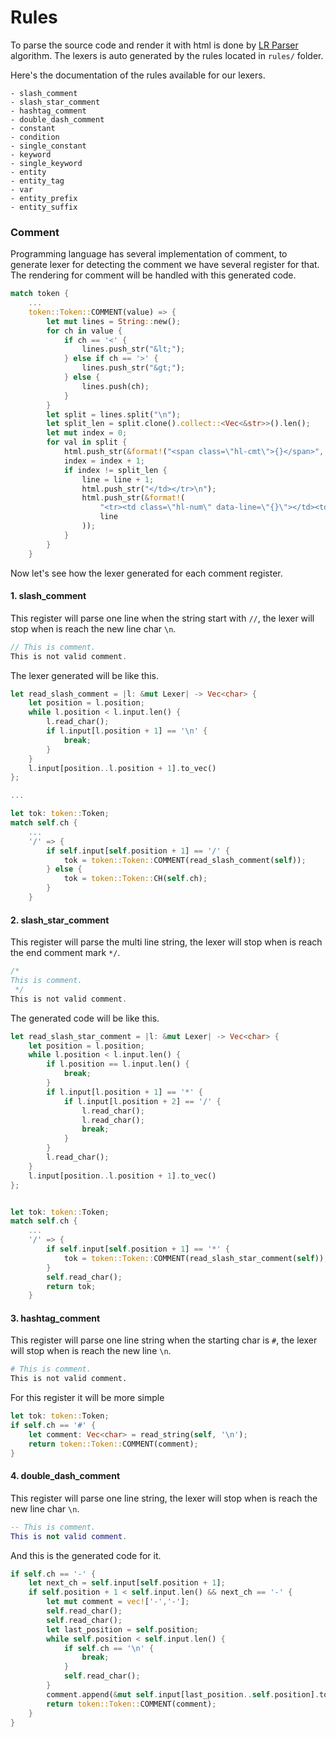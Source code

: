 # Rules
To parse the source code and render it with html is done by [LR Parser](https://en.wikipedia.org/wiki/LR_parser) algorithm. The lexers is auto generated by the rules located in `rules/` folder.

Here's the documentation of the rules available for our lexers.
```
- slash_comment
- slash_star_comment
- hashtag_comment
- double_dash_comment
- constant
- condition
- single_constant
- keyword
- single_keyword
- entity
- entity_tag
- var
- entity_prefix
- entity_suffix
```

### Comment
Programming language has several implementation of comment, to generate lexer for detecting the comment we have several register for that. The rendering for comment will be handled with this generated code.
```rust
match token {
    ...
    token::Token::COMMENT(value) => {
        let mut lines = String::new();
        for ch in value {
            if ch == '<' {
                lines.push_str("&lt;");
            } else if ch == '>' {
                lines.push_str("&gt;");
            } else {
                lines.push(ch);
            }
        }
        let split = lines.split("\n");
        let split_len = split.clone().collect::<Vec<&str>>().len();
        let mut index = 0;
        for val in split {
            html.push_str(&format!("<span class=\"hl-cmt\">{}</span>", val));
            index = index + 1;
            if index != split_len {
                line = line + 1;
                html.push_str("</td></tr>\n");
                html.push_str(&format!(
                    "<tr><td class=\"hl-num\" data-line=\"{}\"></td><td>",
                    line
                ));
            }
        }
    }
```

Now let's see how the lexer generated for each comment register.

#### 1. slash_comment
This register will parse one line when the string start with `//`, the lexer will stop when is reach the new line char `\n`.
```java
// This is comment.
This is not valid comment.
```

The lexer generated will be like this.
```rust
let read_slash_comment = |l: &mut Lexer| -> Vec<char> {
    let position = l.position;
    while l.position < l.input.len() {
        l.read_char();
        if l.input[l.position + 1] == '\n' {
            break;
        }
    }
    l.input[position..l.position + 1].to_vec()
};

...

let tok: token::Token;
match self.ch {
    ...
    '/' => {
        if self.input[self.position + 1] == '/' {
            tok = token::Token::COMMENT(read_slash_comment(self));
        } else {
            tok = token::Token::CH(self.ch);
        }
    }

```

#### 2. slash_star_comment
This register will parse the multi line string, the lexer will stop when is reach the end comment mark `*/`.
```java
/*
This is comment.
 */
This is not valid comment.
```

The generated code will be like this.

```rust
let read_slash_star_comment = |l: &mut Lexer| -> Vec<char> {
    let position = l.position;
    while l.position < l.input.len() {
        if l.position == l.input.len() {
            break;
        }
        if l.input[l.position + 1] == '*' {
            if l.input[l.position + 2] == '/' {
                l.read_char();
                l.read_char();
                break;
            }
        }
        l.read_char();
    }
    l.input[position..l.position + 1].to_vec()
};


let tok: token::Token;
match self.ch {
    ...
    '/' => {
        if self.input[self.position + 1] == '*' {
            tok = token::Token::COMMENT(read_slash_star_comment(self));
        }
        self.read_char();
        return tok;
    }
```

#### 3. hashtag_comment
This register will parse one line string when the starting char is `#`, the lexer will stop when is reach the new line `\n`.
```bash
# This is comment.
This is not valid comment.
```

For this register it will be more simple
```rust
let tok: token::Token;
if self.ch == '#' {
    let comment: Vec<char> = read_string(self, '\n');
    return token::Token::COMMENT(comment);
}
```

#### 4. double_dash_comment
This register will parse one line string, the lexer will stop when is reach the new line char `\n`.
```lua
-- This is comment.
This is not valid comment.
```

And this is the generated code for it.
```rust
if self.ch == '-' {
    let next_ch = self.input[self.position + 1];
    if self.position + 1 < self.input.len() && next_ch == '-' {
        let mut comment = vec!['-','-'];
        self.read_char();
        self.read_char();
        let last_position = self.position;
        while self.position < self.input.len() {
            if self.ch == '\n' {
                break;
            }
            self.read_char();
        }
        comment.append(&mut self.input[last_position..self.position].to_vec());
        return token::Token::COMMENT(comment);
    }
}
```
